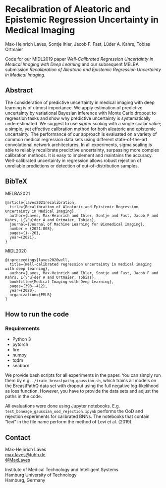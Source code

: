 # Recalibration of Aleatoric and Epistemic Regression Uncertainty in Medical Imaging

Max-Heinrich Laves, Sontje Ihler, Jacob F. Fast, Lüder A. Kahrs, Tobias Ortmaier

Code for our MIDL2019 paper *Well-Calibrated Regression Uncertainty in Medical Imaging with Deep Learning* and our subsequent MELBA submission *Recalibration of Aleatoric and Epistemic Regression Uncertainty in Medical Imaging*.

## Abstract

The consideration of predictive uncertainty in medical imaging with deep learning is of utmost importance.
We apply estimation of predictive uncertainty by variational Bayesian inference with Monte Carlo dropout to regression tasks and show why predictive uncertainty is systematically underestimated.
We suggest to use *sigma scaling* with a single scalar value; a simple, yet effective calibration method for both aleatoric and epistemic uncertainty.
The performance of our approach is evaluated on a variety of common medical regression data sets using different state-of-the-art convolutional network architectures.
In all experiments, sigma scaling is able to reliably recalibrate predictive uncertainty, surpassing more complex calibration methods.
It is easy to implement and maintains the accuracy.
Well-calibrated uncertainty in regression allows robust rejection of unreliable predictions or detection of out-of-distribution samples.

## BibTeX

MELBA2021

```
@article{laves2021recalibration,
  title={Recalibration of Aleatoric and Epistemic Regression Uncertainty in Medical Imaging},
  author={Laves, Max-Heinrich and Ihler, Sontje and Fast, Jacob F and Kahrs, L{\"u}der A and Ortmaier, Tobias},
  journal={Journal of Machine Learning for Biomedical Imaging},
  number = {2021:008},
  pages={1--26},
  year={2021},
}
```

MIDL2020

```
@inproceedings{laves2020well,
  title={Well-calibrated regression uncertainty in medical imaging with deep learning},
  author={Laves, Max-Heinrich and Ihler, Sontje and Fast, Jacob F and Kahrs, L{\"u}der A and Ortmaier, Tobias},
  booktitle={Medical Imaging with Deep Learning},
  pages={393--412},
  year={2020},
  organization={PMLR}
}
```

## How to run the code

### Requirements

* Python 3
* pytorch
* fire
* numpy
* tqdm
* seaborn

We provide bash scripts for all experiments in the paper.
You can simply run them by e.g. `./train_breastpathq_gaussian.sh`, which trains all models on the BreastPathQ data set with dropout using the full negative log-likelihood as loss function.
However, you have to provide the data sets and adjust the paths in the code.

All evaluations were done using Jupyter notebooks.
E.g. `test_boneage_gaussian_ood_rejection.ipynb` performs the OoD and rejection experiments for calibrated BNNs.
The notebooks that contain "levi" in the file name perform the method of Levi et al. (2019).

## Contact

Max-Heinrich Laves  
[max.laves@tuhh.de](mailto:max.laves@tuhh.de)  
[@MaxLaves](https://twitter.com/MaxLaves)

Institute of Medical Technology and Intelligent Systems  
Hamburg University of Technology  
Hamburg, Germany
